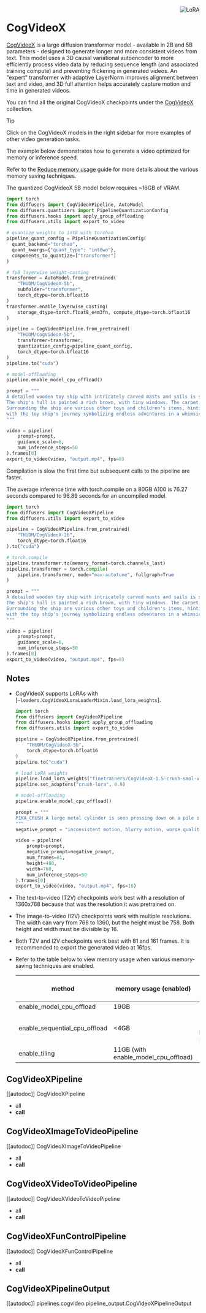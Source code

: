 <!--Copyright 2024 The HuggingFace Team. All rights reserved.
#
# Licensed under the Apache License, Version 2.0 (the "License");
# you may not use this file except in compliance with the License.
# You may obtain a copy of the License at
#
#     http://www.apache.org/licenses/LICENSE-2.0
#
# Unless required by applicable law or agreed to in writing, software
# distributed under the License is distributed on an "AS IS" BASIS,
# WITHOUT WARRANTIES OR CONDITIONS OF ANY KIND, either express or implied.
# See the License for the specific language governing permissions and
# limitations under the License.
-->

<div style="float: right;">
  <div class="flex flex-wrap space-x-1">
    <img alt="LoRA" src="https://img.shields.io/badge/LoRA-d8b4fe?style=flat"/>
  </div>
</div>

# CogVideoX

[CogVideoX](https://huggingface.co/papers/2408.06072) is a large diffusion transformer model - available in 2B and 5B parameters - designed to generate longer and more consistent videos from text. This model uses a 3D causal variational autoencoder to more efficiently process video data by reducing sequence length (and associated training compute) and preventing flickering in generated videos. An "expert" transformer with adaptive LayerNorm improves alignment between text and video, and 3D full attention helps accurately capture motion and time in generated videos.

You can find all the original CogVideoX checkpoints under the [CogVideoX](https://huggingface.co/collections/THUDM/cogvideo-66c08e62f1685a3ade464cce) collection.

> [!TIP]
> Click on the CogVideoX models in the right sidebar for more examples of other video generation tasks.

The example below demonstrates how to generate a video optimized for memory or inference speed.

<hfoptions id="usage">
<hfoption id="memory">

Refer to the [Reduce memory usage](../../optimization/memory) guide for more details about the various memory saving techniques.

The quantized CogVideoX 5B model below requires ~16GB of VRAM.

```py
import torch
from diffusers import CogVideoXPipeline, AutoModel
from diffusers.quantizers import PipelineQuantizationConfig
from diffusers.hooks import apply_group_offloading
from diffusers.utils import export_to_video

# quantize weights to int8 with torchao
pipeline_quant_config = PipelineQuantizationConfig(
  quant_backend="torchao",
  quant_kwargs={"quant_type": "int8wo"},
  components_to_quantize=["transformer"]
)

# fp8 layerwise weight-casting
transformer = AutoModel.from_pretrained(
    "THUDM/CogVideoX-5b",
    subfolder="transformer",
    torch_dtype=torch.bfloat16
)
transformer.enable_layerwise_casting(
    storage_dtype=torch.float8_e4m3fn, compute_dtype=torch.bfloat16
)

pipeline = CogVideoXPipeline.from_pretrained(
    "THUDM/CogVideoX-5b",
    transformer=transformer,
    quantization_config=pipeline_quant_config,
    torch_dtype=torch.bfloat16
)
pipeline.to("cuda")

# model-offloading
pipeline.enable_model_cpu_offload()

prompt = """
A detailed wooden toy ship with intricately carved masts and sails is seen gliding smoothly over a plush, blue carpet that mimics the waves of the sea. 
The ship's hull is painted a rich brown, with tiny windows. The carpet, soft and textured, provides a perfect backdrop, resembling an oceanic expanse. 
Surrounding the ship are various other toys and children's items, hinting at a playful environment. The scene captures the innocence and imagination of childhood, 
with the toy ship's journey symbolizing endless adventures in a whimsical, indoor setting.
"""

video = pipeline(
    prompt=prompt,
    guidance_scale=6,
    num_inference_steps=50
).frames[0]
export_to_video(video, "output.mp4", fps=8)
```

</hfoption>
<hfoption id="inference speed">

Compilation is slow the first time but subsequent calls to the pipeline are faster.

The average inference time with torch.compile on a 80GB A100 is 76.27 seconds compared to 96.89 seconds for an uncompiled model.

```py
import torch
from diffusers import CogVideoXPipeline
from diffusers.utils import export_to_video

pipeline = CogVideoXPipeline.from_pretrained(
    "THUDM/CogVideoX-2b",
    torch_dtype=torch.float16
).to("cuda")

# torch.compile
pipeline.transformer.to(memory_format=torch.channels_last)
pipeline.transformer = torch.compile(
    pipeline.transformer, mode="max-autotune", fullgraph=True
)

prompt = """
A detailed wooden toy ship with intricately carved masts and sails is seen gliding smoothly over a plush, blue carpet that mimics the waves of the sea. 
The ship's hull is painted a rich brown, with tiny windows. The carpet, soft and textured, provides a perfect backdrop, resembling an oceanic expanse. 
Surrounding the ship are various other toys and children's items, hinting at a playful environment. The scene captures the innocence and imagination of childhood, 
with the toy ship's journey symbolizing endless adventures in a whimsical, indoor setting.
"""

video = pipeline(
    prompt=prompt,
    guidance_scale=6,
    num_inference_steps=50
).frames[0]
export_to_video(video, "output.mp4", fps=8)
```

</hfoption>
</hfoptions>

## Notes

- CogVideoX supports LoRAs with [`~loaders.CogVideoXLoraLoaderMixin.load_lora_weights`].

  ```py
  import torch
  from diffusers import CogVideoXPipeline
  from diffusers.hooks import apply_group_offloading
  from diffusers.utils import export_to_video

  pipeline = CogVideoXPipeline.from_pretrained(
      "THUDM/CogVideoX-5b",
      torch_dtype=torch.bfloat16
  )
  pipeline.to("cuda")

  # load LoRA weights
  pipeline.load_lora_weights("finetrainers/CogVideoX-1.5-crush-smol-v0", adapter_name="crush-lora")
  pipeline.set_adapters("crush-lora", 0.9)

  # model-offloading
  pipeline.enable_model_cpu_offload()

  prompt = """
  PIKA_CRUSH A large metal cylinder is seen pressing down on a pile of Oreo cookies, flattening them as if they were under a hydraulic press.
  """
  negative_prompt = "inconsistent motion, blurry motion, worse quality, degenerate outputs, deformed outputs"

  video = pipeline(
      prompt=prompt, 
      negative_prompt=negative_prompt, 
      num_frames=81, 
      height=480,
      width=768,
      num_inference_steps=50
  ).frames[0]
  export_to_video(video, "output.mp4", fps=16)
  ```

- The text-to-video (T2V) checkpoints work best with a resolution of 1360x768 because that was the resolution it was pretrained on.

- The image-to-video (I2V) checkpoints work with multiple resolutions. The width can vary from 768 to 1360, but the height must be 758. Both height and width must be divisible by 16.

- Both T2V and I2V checkpoints work best with 81 and 161 frames. It is recommended to export the generated video at 16fps.

- Refer to the table below to view memory usage when various memory-saving techniques are enabled.

  | method | memory usage (enabled) | memory usage (disabled) |
  |---|---|---|
  | enable_model_cpu_offload | 19GB | 33GB |
  | enable_sequential_cpu_offload | <4GB | ~33GB (very slow inference speed) |
  | enable_tiling | 11GB (with enable_model_cpu_offload) | --- |
 
## CogVideoXPipeline

[[autodoc]] CogVideoXPipeline
  - all
  - __call__

## CogVideoXImageToVideoPipeline

[[autodoc]] CogVideoXImageToVideoPipeline
  - all
  - __call__

## CogVideoXVideoToVideoPipeline

[[autodoc]] CogVideoXVideoToVideoPipeline
  - all
  - __call__

## CogVideoXFunControlPipeline

[[autodoc]] CogVideoXFunControlPipeline
  - all
  - __call__

## CogVideoXPipelineOutput

[[autodoc]] pipelines.cogvideo.pipeline_output.CogVideoXPipelineOutput
